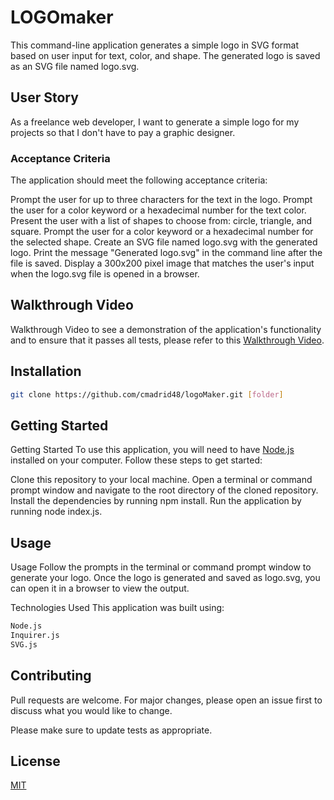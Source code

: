 # LOGOmaker

This command-line application generates a simple logo in SVG format based on user input for text, color, and shape. The generated logo is saved as an SVG file named logo.svg.

## User Story
As a freelance web developer, I want to generate a simple logo for my projects so that I don't have to pay a graphic designer.

### Acceptance Criteria
The application should meet the following acceptance criteria:

Prompt the user for up to three characters for the text in the logo.
Prompt the user for a color keyword or a hexadecimal number for the text color.
Present the user with a list of shapes to choose from: circle, triangle, and square.
Prompt the user for a color keyword or a hexadecimal number for the selected shape.
Create an SVG file named logo.svg with the generated logo.
Print the message "Generated logo.svg" in the command line after the file is saved.
Display a 300x200 pixel image that matches the user's input when the logo.svg file is opened in a browser.

## Walkthrough Video
Walkthrough Video to see a demonstration of the application's functionality and to ensure that it passes all tests, please refer to this [Walkthrough Video](https://pip.pypa.io/en/stable/).



## Installation

```bash
git clone https://github.com/cmadrid48/logoMaker.git [folder]
```
## Getting Started
Getting Started
To use this application, you will need to have [Node.js](https://nodejs.org/en/) installed on your computer. Follow these steps to get started:

Clone this repository to your local machine.
Open a terminal or command prompt window and navigate to the root directory of the cloned repository.
Install the dependencies by running npm install.
Run the application by running node index.js.

## Usage
Usage
Follow the prompts in the terminal or command prompt window to generate your logo. Once the logo is generated and saved as logo.svg, you can open it in a browser to view the output.

Technologies Used
This application was built using:

```bash
Node.js
Inquirer.js
SVG.js
```

## Contributing

Pull requests are welcome. For major changes, please open an issue first
to discuss what you would like to change.

Please make sure to update tests as appropriate.

## License

[MIT](https://choosealicense.com/licenses/mit/)